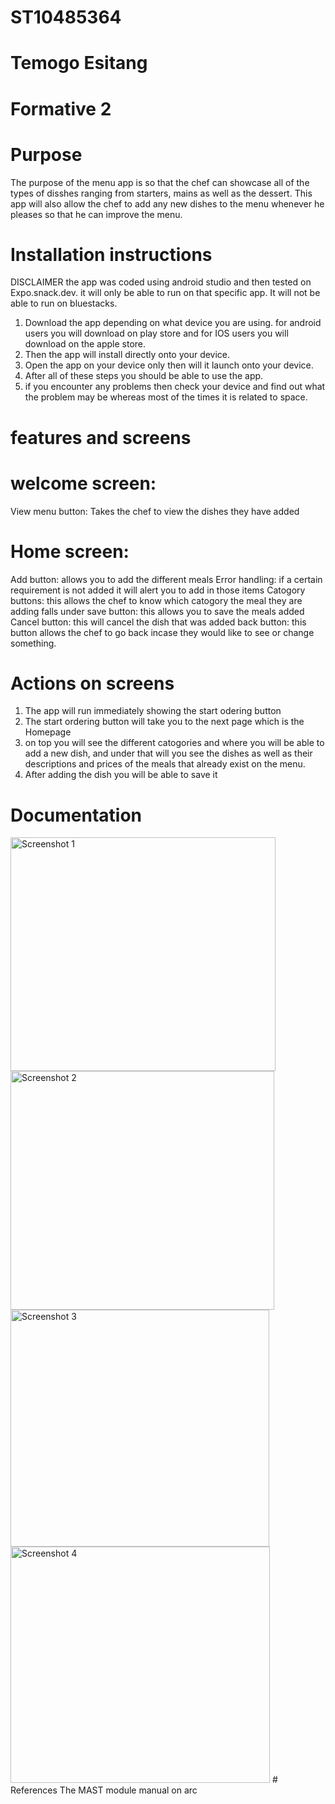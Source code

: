 # ST10485364
# Temogo Esitang
# Formative 2
# Purpose
The purpose of the menu app is so that the chef can showcase all of the types of disshes ranging from starters, mains as well as the dessert.
This app will also allow the chef to add any new dishes to the menu whenever he pleases so that he can improve the menu.
# Installation instructions
DISCLAIMER the app was coded using android studio and then tested on Expo.snack.dev. it will only be able to run on that specific app.
It will not be able to run on bluestacks.
1) Download the app depending on what device you are using. for android users you will download on play store and for IOS users you will download on the apple store.
2) Then the app will install directly onto your device.
3) Open the app on your device only then will it launch onto your device.
4) After all of these steps you should be able to use the app.
5) if you encounter any problems then check your device and find out what the problem may be whereas most of the times it is related to space.

# features and screens
# welcome screen:
View menu button: Takes the chef to view the dishes they have added
# Home screen:
Add button: allows you to add the different meals
Error handling: if a certain requirement is not added it will alert you to add in those items
Catogory buttons: this allows the chef to know which catogory the meal they are adding falls under
save button: this allows you to  save the meals added
Cancel button: this will cancel the dish that was added
back button: this button allows the chef to go back incase they would like to see or change something.
# Actions on screens
1) The app will run immediately showing the start odering button
2) The start ordering button will take you to the next page which is the Homepage
3) on top you will see the different catogories and where you will be able to add a new dish, and under that will you see the dishes as well as their descriptions and prices of the meals that already exist on the menu.
4) After adding the dish you will be able to save it
# Documentation
<img width="424" height="374" alt="Screenshot 1" src="https://github.com/user-attachments/assets/d0efbb4f-5ff8-48fc-b956-4a3d0ca1d17f" />
<img width="422" height="382" alt="Screenshot 2" src="https://github.com/user-attachments/assets/4bd40f59-2afc-4b2b-b606-03179b150cd2" />
<img width="414" height="379" alt="Screenshot 3" src="https://github.com/user-attachments/assets/eaa5fb3e-ce7e-45b0-ac75-251d8a904588" />
<img width="415" height="378" alt="Screenshot 4" src="https://github.com/user-attachments/assets/bc836244-04db-433e-9425-a2395bc5b670" />
# References
The MAST module manual on arc


   

